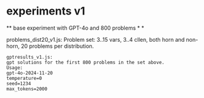 # experiments v1

** base experiment with GPT-4o and 800 problems * *

problems_dist20_v1.js:
Problem set: 3..15 vars, 3..4 cllen, both horn and non-horn, 20 problems per distribution.

    gptresults_v1.js:
    gpt solutions for the first 800 problems in the set above.
    Usage:
    gpt-4o-2024-11-20
    temperature=0
    seed=1234
    max_tokens=2000





